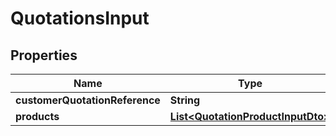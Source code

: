 
# QuotationsInput

## Properties
Name | Type | Description | Notes
------------ | ------------- | ------------- | -------------
**customerQuotationReference** | **String** |  | 
**products** | [**List&lt;QuotationProductInputDto&gt;**](QuotationProductInputDto.md) |  | 



